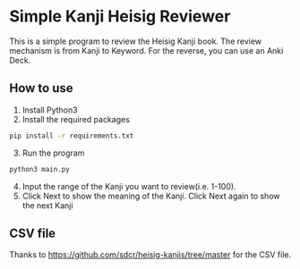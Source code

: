 # Simple Kanji Heisig Reviewer
This is a simple program to review the Heisig Kanji book.
The review mechanism is from Kanji to Keyword. For the reverse, you can use an Anki Deck.

## How to use
1. Install Python3
2. Install the required packages
```bash
pip install -r requirements.txt
```
3. Run the program
```bash
python3 main.py
```
4. Input the range of the Kanji you want to review(i.e. 1-100).
5. Click Next to show the meaning of the Kanji. Click Next again to show the next Kanji

## CSV file
Thanks to https://github.com/sdcr/heisig-kanjis/tree/master for the CSV file.

